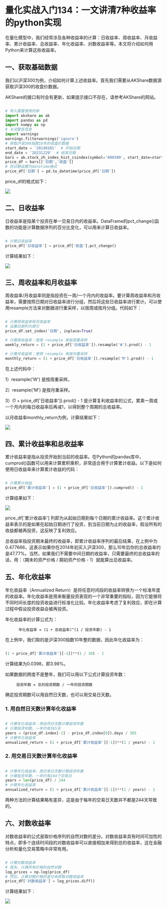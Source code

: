 # 量化实战入门134：一文讲清7种收益率的python实现 

在量化模型中，我们经常涉及各种收益率的计算：日收益率、周收益率、月收益率、累计收益率、总收益率、年化收益率、对数收益率等。本文将介绍如何用Python来计算这些收益率。

## 一、获取基础数据
我们以沪深300为例，介绍如何计算上述收益率。首先我们需要从AKShare数据源获取沪深300的收盘价数据。

AKShare的接口有时会有更新，如果提示接口不存在，请参考AKShare的网站。

```python 

# 导入需要使用的库
import akshare as ak
import pandas as pd
import numpy as np
# 关闭警告信息
import warnings
warnings.filterwarnings('ignore')
# 获取沪深300指数10年的收盘价数据
start_date = '20140101'  # 开始日期
end_date = '20231229'  # 结束日期
bars = ak.stock_zh_index_hist_csindex(symbol='000300', start_date=start_date, end_date=end_date)
price_df = bars[['日期','收盘']]
# 将日期设置为datetime格式
price_df['日期'] = pd.to_datetime(price_df['日期'])

```

price_df的格式如下：

![](images/2024-03-18-14-39-57.png)

## 二、日收益率
日收益率是指某个投资在单一交易日内的收益率。DataFrame的pct_change()函数的功能是计算数据序列的百分比变化，可以用来计算日收益率。

```python 

# 计算日收益率
price_df['日收益率'] = price_df['收盘'].pct_change()

```

计算结果如下：

![](images/2024-03-18-14-40-28.png)


## 三、周收益率和月收益率
周收益率/月收益率则是指投资在一周/一个月内的收益率。要计算周收益率和月收益率，需要按照日期对日收益率进行分组，然后将这些日收益率进行累计。可以使用resample方法来对数据进行重采样，以按周或按月分组。代码如下：

```python 

# 计算周收益率和月收益率
# 设置日期列为索引
price_df.set_index('日期', inplace=True)

# 计算周收益率：使用 resample 来按周重采样
weekly_return = (1 + price_df['日收益率']).resample('W').prod() - 1

# 计算月收益率：使用 resample 来按月重采样
monthly_return = (1 + price_df['日收益率']).resample('M').prod() - 1

```

在上述代码中：

1）resample('W') 是按周重采样。


2）resample('M') 是按月重采样。

3）(1 + price_df['日收益率']).prod() - 1 是计算复利收益率的公式，累乘一周或一个月内的每日收益率后再减1，以得到整个周期的总收益率。

以月收益率monthly_return为例，计算结果如下：


![](images/2024-03-18-14-41-44.png)


## 四、累计收益率和总收益率
累计收益率是指从投资开始到当前的收益率。在Python的pandas库中，cumprod()函数可以用来计算累积乘积，非常适合用于计算累计收益。以下是如何使用日收益率来计算累计收益的代码：

```python 

# 计算累计收益
price_df['累计收益率'] = (1 + price_df['日收益率']).cumprod() - 1

```

计算结果如下：

![](images/2024-03-18-14-42-15.png)


price_df['累计收益率'] 列即为从起始日期到每个日期的累计收益率。这个累计收益率表示的是如果在起始日期进行了投资，到当前日期为止的收益率，假设所有的收益都被再投资，这反映了复利效应。

总收益率指投资期末最终的收益率，即累计收益率序列的最后结果，在上例中为0.477666，这表示如果你在2014年初买入沪深300，那么10年后你的总收益率约是47.77%。当然，如果我们不需要中间日期的收益率，只需要最终的总收益率的话，用：（期末的资产价格 / 期初资产价格 - 1）就能算出总收益率。

## 五、年化收益率
年化收益率（Annualized Return）是将任意时间段的收益率转换为一个标准年度的收益率。年化收益率是用来衡量投资表现的一个非常重要的指标，因为它能够将不同时间长度的投资收益进行标准化比较。年化收益率考虑了复利效应，即在计算过程中假设投资收益会被再投资。

年化收益率的计算公式为：

          年化收益率 = (1 + 总收益率)^(1 / 投资年数) - 1

在上例中，我们取的是沪深300指数10年整的数据，因此年化收益率为：

```python 

(1 + price_df['累计收益率'][-1])**(1 / 10) - 1

```

计算结果为0.0398，即3.98%。

如果数据的跨度不是整年，我们可以用以下公式计算投资年数：

         投资年数 = 总的投资期数 / 一年的投资期数

确定投资期数可以用自然日天数，也可以用交易日天数。
### 1. 用自然日天数计算年化收益率

```python 

# 计算年化收益率：用自然日天数计算投资年数
# 计算投资年数，一年约有365天
years = (price_df.index[-1] - price_df.index[0]).days / 365
# 计算年化收益率
annualized_return = (1 + price_df['累计收益率'][-1])**(1 / years) - 1
```

### 2. 用交易日天数计算年化收益率

```python 

# 计算年化收益率，用交易日天数计算投资年数
# 计算投资年数，一年约有244个交易日
years = len(price_df) / 244
# 计算年化收益率
annualized_return = (1 + price_df['累计收益率'][-1])**(1 / years) - 1

```

两种方法的计算结果略有差异，这是由于每年的交易日天数并不都是244天导致的。

## 六、对数收益率
对数收益率的公式是取价格序列的自然对数的差分。对数收益率具有时间可加性的特点，即多个连续时间段的对数收益率可以直接相加来得到总的收益率，这在金融分析和量化交易策略中非常有用。

```python 

# 计算对数收益率
# 首先，计算所有价格的自然对数
log_prices = np.log(price_df)
# 然后，计算对数价格的差分来获取对数收益率
price_df['对数收益率'] = log_prices.diff()

```
计算结果如下：

![](images/2024-03-18-14-44-07.png)

